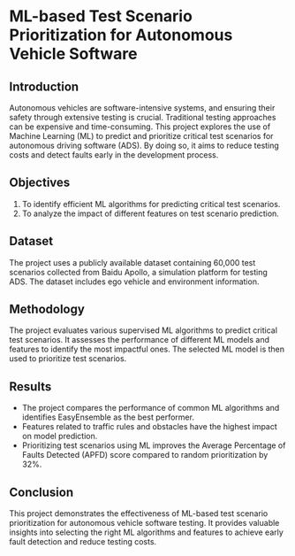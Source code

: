 # ML-based Test Scenario Prioritization for Autonomous Vehicle Software
## Introduction
Autonomous vehicles are software-intensive systems, and ensuring their safety through extensive testing is crucial. Traditional testing approaches can be expensive and time-consuming. This project explores the use of Machine Learning (ML) to predict and prioritize critical test scenarios for autonomous driving software (ADS). By doing so, it aims to reduce testing costs and detect faults early in the development process.

## Objectives
1. To identify efficient ML algorithms for predicting critical test scenarios.
2. To analyze the impact of different features on test scenario prediction.


## Dataset
The project uses a publicly available dataset containing 60,000 test scenarios collected from Baidu Apollo, a simulation platform for testing ADS. The dataset includes ego vehicle and environment information.

## Methodology
The project evaluates various supervised ML algorithms to predict critical test scenarios. It assesses the performance of different ML models and features to identify the most impactful ones. The selected ML model is then used to prioritize test scenarios.

## Results
- The project compares the performance of common ML algorithms and identifies EasyEnsemble as the best performer.
- Features related to traffic rules and obstacles have the highest impact on model prediction.
- Prioritizing test scenarios using ML improves the Average Percentage of Faults Detected (APFD) score compared to random prioritization by 32%.

## Conclusion
This project demonstrates the effectiveness of ML-based test scenario prioritization for autonomous vehicle software testing. It provides valuable insights into selecting the right ML algorithms and features to achieve early fault detection and reduce testing costs.
